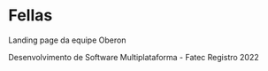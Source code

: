 # Fellas
 Landing page da equipe Oberon  
 
 Desenvolvimento de Software Multiplataforma - Fatec Registro 2022
